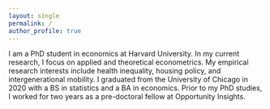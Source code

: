 ```yaml
---
layout: single
permalink: /
author_profile: true
---
```


I am a PhD student in economics at Harvard University. In my current research, I focus on applied and theoretical
econometrics. My empirical research interests include health inequality, housing policy, and intergenerational mobility.
I graduated from the University of Chicago in 2020 with a BS in statistics and a BA in economics.
Prior to my PhD studies, I worked for two years as a pre-doctoral fellow at Opportunity Insights.